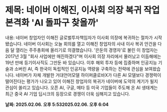 # **제목: 네이버 이해진, 이사회 의장 복귀 작업 본격화 'AI 돌파구 찾을까'**

  내용: 네이버 창업자인 이해진 글로벌투자책임자가 이사회 의장에 복귀하는 절차가 시작됐습니다. 네이버 이사회는 오늘 회의를 열고  이해진 창업자의 사내 이사 복귀 안건을 다음 달 열리는 주주총회에 올리기로 의결했습니다. '은둔의 경영자'로 불린 이 창업자는 2017년 3월 "회사 사업에만 매진하겠다"며 이사회 의장 자리에서 물러났고 이듬해에는 19년 만에 등기이사직도 그만둔 바 있습니다. 이후 해외 투자 등에 집중하며 인공지능 기술과 소버린 AI, 즉 한국이 독립적인 인공지능 역량을 구축하는 전략에 관심을 보여왔습니다.  네이버가 자체 개발한 거대언어모델 하이퍼클로바X가 다른 AI 모델보다 경쟁력이 떨어진다는 평가가 나오고 있어 이해진 창업자의 복귀가 네이버에 도약의 계기가 될지 관심이 쏠리고 있습니다. 오픈 AI, 구글, 메타 등 미국 기업들이 주도해 온 AI 생태계는 최근 중국 AI 기업 딥시크의 등장으로 경쟁이 더욱 심해지고 있습니다.

  **날짜: 2025.02.06. 오후 5:532025.02.06. 오후 6:04**